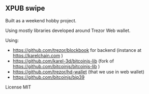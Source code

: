 XPUB swipe
---

Built as a weekend hobby project.

Using mostly libraries developed around Trezor Web wallet.

Using:
* https://github.com/trezor/blockbook for backend (instance at https://karelchain.com )
* https://github.com/karel-3d/bitcoinjs-lib (fork of https://github.com/bitcoinjs/bitcoinjs-lib )
* https://github.com/trezor/hd-wallet (that we use in web wallet)
* https://github.com/bitcoinjs/bip39

License MIT
